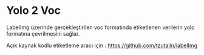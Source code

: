 # Yolo 2 Voc

LabelImg üzerinde gerçekleştirilen voc formatında etiketlenen verilerin yolo formatına çevrilmesini sağlar.

Açık kaynak kodlu etiketleme aracı için : https://github.com/tzutalin/labelImg 
